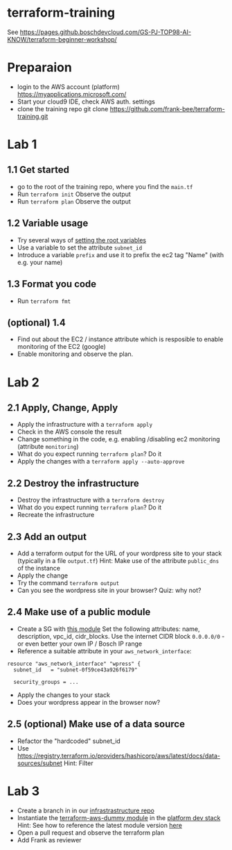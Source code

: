 # terraform-training

See https://pages.github.boschdevcloud.com/GS-PJ-TOP98-AI-KNOW/terraform-beginner-workshop/

# Preparaion 

- login to the AWS account (platform) https://myapplications.microsoft.com/
- Start your cloud9 IDE, check AWS auth. settings 
- clone the training repo
git clone https://github.com/frank-bee/terraform-training.git

# Lab 1

## 1.1 Get started
- go to the root of the training repo, where you find the `main.tf`
- Run `terraform init`
  Observe the output
- Run `terraform plan`
  Observe the output

## 1.2 Variable usage
- Try several ways of [setting the root variables](https://www.terraform.io/docs/language/values/variables.html#assigning-values-to-root-module-variables)
- Use a variable to set the attribute `subnet_id`
- Introduce a variable `prefix` and use it to prefix the ec2 tag "Name" (with e.g. your name)

## 1.3 Format you code 
- Run `terraform fmt`

## (optional) 1.4
- Find out about the EC2 / instance attribute which is resposible to enable monitoring of the EC2 (google)
- Enable monitoring and observe the plan.

# Lab 2

## 2.1 Apply, Change, Apply
- Apply the infrastructure with a `terraform apply`
- Check in the AWS console the result 
- Change something in the code, e.g. enabling /disabling ec2 monitoring (attribute `monitoring`)
- What do you expect running `terraform plan`? Do it
- Apply the changes with a `terraform apply --auto-approve`

## 2.2 Destroy the infrastructure
- Destroy the infrastructure with a `terraform destroy`
- What do you expect running `terraform plan`? Do it
- Recreate the infrastructure

## 2.3 Add an output
- Add a terraform output for the URL of your wordpress site to your stack (typically in a file `output.tf`)
Hint: Make use of the attribute `public_dns` of the instance
- Apply the change
- Try the command `terraform output`
- Can you see the wordpress site in your browser? Quiz: why not?

## 2.4 Make use of a public module
- Create a SG with [this module](https://registry.terraform.io/modules/terraform-aws-modules/security-group/aws/3.0.1/submodules/https-443)
Set the following attributes: name, description, vpc_id, cidr_blocks.
Use the internet CIDR block `0.0.0.0/0` - or even better your own IP / Bosch IP range
- Reference a suitable attribute in your `aws_network_interface`:
```
resource "aws_network_interface" "wpress" {
  subnet_id   = "subnet-0f59ce43a926f6179"

  security_groups = ...
```
- Apply the changes to your stack
- Does your wordpress appear in the browser now?
 
## 2.5 (optional) Make use of a data source
- Refactor the "hardcoded" subnet_id
- Use https://registry.terraform.io/providers/hashicorp/aws/latest/docs/data-sources/subnet
Hint: Filter

# Lab 3
- Create a branch in in our [infrastrastructure repo](https://github.boschdevcloud.com/GS-PJ-TOP98-AI-KNOW/infrastructure)
- Instantiate the [terraform-aws-dummy module](https://github.boschdevcloud.com/GS-PJ-TOP98-AI-KNOW/terraform-aws-dummy) in the [platform dev stack](https://github.boschdevcloud.com/GS-PJ-TOP98-AI-KNOW/infrastructure/blob/master/workstreams/platform/dev/main.tf)
Hint: See how to reference the latest module version [here](https://www.terraform.io/docs/language/modules/sources.html#selecting-a-revision)
- Open a pull request and observe the terraform plan
- Add Frank as reviewer